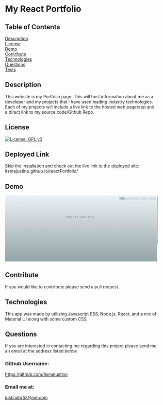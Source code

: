 # My React Portfolio
## Table of Contents <br>
[Description](#description)<br>
[License](#license)<br>
[Demo](#demo)<br>
[Contribute](#contribute)<br>
[Technologies](#technologies)<br>
[Questions](#questions)<br>
[Tests](#tests)<br>

## Description 
  This website is my Portfolio page. This will host information about me as a developer and my projects that I have used leading industry technologies. Each of my projects will include a live link to the hosted web page/app and a direct link to my source code/Github Repo.
## License
  [![License: GPL v3](https://img.shields.io/badge/License-GPL%20v3-blue.svg)](https://www.gnu.org/licenses/gpl-3.0)
## Deployed Link
  Skip the installation and check out the live link to the deployed site: itsmejustino.github.io/reactPortfolio/ <br>
## Demo
 ![portfolio-gif](https://github.com/itsmejustino/reactPortfolio/blob/main/gif/reactDemo_AdobeExpress%20(3).gif?raw=true)
## Contribute
  If you would like to contribute please send a pull request.
## Technologies
This app was made by utilizing Javascript ES6, Node.js, React, and a mix of Material UI along with some custom CSS.<br>
## Questions 
If you are interested in contacting me regarding this project please send me an email at the address listed below.
### Github Username: 
https://github.com/itsmejustino
### Email me at: 
  justindortiz@me.com 
